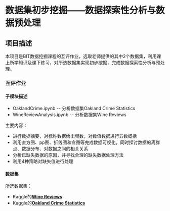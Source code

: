 # 数据集初步挖掘——数据探索性分析与数据预处理

## 项目描述

本项目是BIT数据挖掘课程的互评作业，选取老师提供的其中2个数据集，利用课上所学知识及课下练习，对所选数据集实现初步挖掘，完成数据探索性分析与预处理。

### 互评作业

#### 子模块描述

* OaklandCrime.ipynb -- 分析数据集Oakland Crime Statistics
* WineReviewAnalysis.ipynb -- 分析数据集Wine Reviews

主要内容：

- 进行数据摘要，对标称数据给出频数，对数值数据进行五数概括
- 利用直方图、pp图、折线图和盒图等完成数据可视化，同时探讨数据的离群点、数据分布、对数据之间的相关关系
- 分析已缺失数据的原因，并寻找合理的缺失数据处理方法
- 利用4种策略对缺失值进行处理

#### 数据集

所选数据集：

* Kaggle的[**Wine Reviews**](https://www.kaggle.com/zynicide/wine-reviews)
* Kaggle的[**Oakland Crime Statistics**](https://www.kaggle.com/cityofoakland/oakland-crime-statistics-2011-to-2016)
